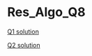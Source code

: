 # Res_Algo_Q8


[Q1 solution](https://github.com/almogre02/Res_Algo_Q6/blob/main/Q1.py)

[Q2 solution](https://www.codingame.com/ide/puzzle/super-computer)
